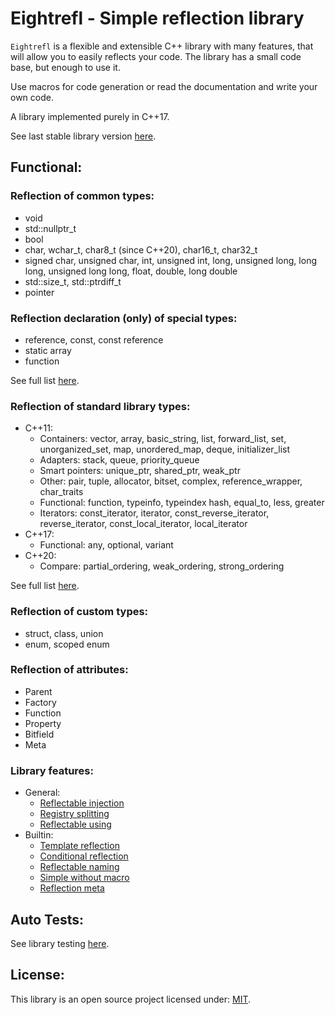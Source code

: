 # Eightrefl - Simple reflection library 

`Eightrefl` is a flexible and extensible C++ library with many features, that will allow you to easily reflects your code.
The library has a small code base, but enough to use it. 

Use macros for code generation or read the documentation and write your own code. 

A library implemented purely in C++17.

See last stable library version [here](https://github.com/MathDivergent/Eightrefl/releases).

## Functional: 

### Reflection of common types:
- void
- std::nullptr_t
- bool
- char, wchar_t, char8_t (since C++20), char16_t, char32_t
- signed char, unsigned char, int, unsigned int, long, unsigned long, long long, unsigned long long, float, double, long double
- std::size_t, std::ptrdiff_t
- pointer 

### Reflection declaration (only) of special types:
- reference, const, const reference
- static array
- function 

See full list [here](https://github.com/MathDivergent/Eightrefl/tree/master/include/Eightrefl/BuiltIn). 

### Reflection of standard library types:
- C++11:
  - Containers: vector, array, basic_string, list, forward_list, set, unorganized_set, map, unordered_map, deque, initializer_list
  - Adapters: stack, queue, priority_queue
  - Smart pointers: unique_ptr, shared_ptr, weak_ptr
  - Other: pair, tuple, allocator, bitset, complex, reference_wrapper, char_traits
  - Functional: function, typeinfo, typeindex hash, equal_to, less, greater
  - Iterators: const_iterator, iterator, const_reverse_iterator, reverse_iterator, const_local_iterator, local_iterator
- C++17:
  - Functional: any, optional, variant
- C++20:
  - Compare: partial_ordering, weak_ordering, strong_ordering 

See full list [here](https://github.com/MathDivergent/Eightrefl/tree/master/include/Eightrefl/Standard). 

### Reflection of custom types:
- struct, class, union
- enum, scoped enum 

### Reflection of attributes:
- Parent
- Factory
- Function
- Property
- Bitfield
- Meta

### Library features:
- General:
  - [Reflectable injection](https://github.com/MathDivergent/Eightrefl/blob/master/test/TestInjection.cpp)
  - [Registry splitting](https://github.com/MathDivergent/Eightrefl/blob/master/src/Eightrefl/Standard/any.cpp)
  - [Reflectable using](https://github.com/MathDivergent/Eightrefl/blob/master/test/TestUsing.cpp)
- Builtin:
  - [Template reflection](https://github.com/MathDivergent/Eightrefl/blob/master/include/Eightrefl/Standard/stack.hpp)
  - [Conditional reflection](https://github.com/MathDivergent/Eightrefl/blob/master/include/Eightrefl/Standard/set.hpp)
  - [Reflectable naming](https://github.com/MathDivergent/Eightrefl/blob/master/include/Eightrefl/BuiltIn/Aliasing.hpp)
  - [Simple without macro](https://github.com/MathDivergent/Eightrefl/blob/master/test/TestWithoutMacro.cpp)
  - [Reflection meta](https://github.com/MathDivergent/Eightrefl/blob/master/test/TestMeta.cpp)
## Auto Tests:
See library testing [here](https://github.com/MathDivergent/Eightrefl/tree/master/test). 

## License:
This library is an open source project licensed under: [MIT](https://opensource.org/licenses/MIT).
